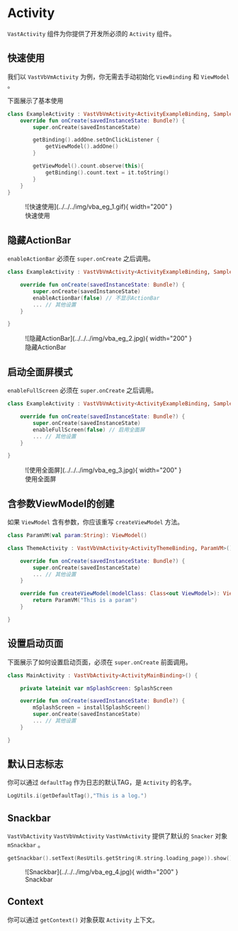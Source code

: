 # Activity

`VastActivity` 组件为你提供了开发所必须的 `Activity` 组件。

## 快速使用

我们以 `VastVbVmActivity` 为例，你无需去手动初始化 `ViewBinding` 和 `ViewModel` 。

下面展示了基本使用

```kotlin
class ExampleActivity : VastVbVmActivity<ActivityExampleBinding, SampleSharedVM>() {
    override fun onCreate(savedInstanceState: Bundle?) {
        super.onCreate(savedInstanceState)

        getBinding().addOne.setOnClickListener {
            getViewModel().addOne()
        }

        getViewModel().count.observe(this){
            getBinding().count.text = it.toString()
        }
    }
}
```

<figure markdown>
  ![快速使用](../../../img/vba_eg_1.gif){ width="200" }
  <figcaption>快速使用</figcaption>
</figure>

## 隐藏ActionBar

`enableActionBar` 必须在 `super.onCreate` 之后调用。

```kotlin
class ExampleActivity : VastVbVmActivity<ActivityExampleBinding, SampleSharedVM>() {

    override fun onCreate(savedInstanceState: Bundle?) {
        super.onCreate(savedInstanceState)
        enableActionBar(false) // 不显示ActionBar
        ... // 其他设置
    }

}
```

<figure markdown>
  ![隐藏ActionBar](../../../img/vba_eg_2.jpg){ width="200" }
  <figcaption>隐藏ActionBar</figcaption>
</figure>

## 启动全面屏模式

`enableFullScreen` 必须在 `super.onCreate` 之后调用。

```kotlin
class ExampleActivity : VastVbVmActivity<ActivityExampleBinding, SampleSharedVM>() {

    override fun onCreate(savedInstanceState: Bundle?) {
        super.onCreate(savedInstanceState)
        enableFullScreen(false) // 启用全面屏
        ... // 其他设置
    }

}
```

<figure markdown>
  ![使用全面屏](../../../img/vba_eg_3.jpg){ width="200" }
  <figcaption>使用全面屏</figcaption>
</figure>

## 含参数ViewModel的创建

如果 `ViewModel` 含有参数，你应该重写 `createViewModel` 方法。

```kotlin
class ParamVM(val param:String): ViewModel()
```

```kotlin
class ThemeActivity : VastVbVmActivity<ActivityThemeBinding, ParamVM>() {

    override fun onCreate(savedInstanceState: Bundle?) {
        super.onCreate(savedInstanceState)
        ... // 其他设置
    }

    override fun createViewModel(modelClass: Class<out ViewModel>): ViewModel {
        return ParamVM("This is a param")
    }

}
```

## 设置启动页面

下面展示了如何设置启动页面，必须在 `super.onCreate` 前面调用。

```kotlin
class MainActivity : VastVbActivity<ActivityMainBinding>() {

    private lateinit var mSplashScreen: SplashScreen

    override fun onCreate(savedInstanceState: Bundle?) {
        mSplashScreen = installSplashScreen()
        super.onCreate(savedInstanceState)
        ... // 其他设置
    }

}    
```

## 默认日志标志

你可以通过 `defaultTag` 作为日志的默认TAG，是 `Activity` 的名字。

```kotlin
LogUtils.i(getDefaultTag(),"This is a log.")
```

## Snackbar

`VastVbActivity` `VastVbVmActivity` `VastVmActivity` 提供了默认的 `Snacker` 对象 `mSnackbar` 。

```kotlin
getSnackbar().setText(ResUtils.getString(R.string.loading_page)).show()
```

<figure markdown>
  ![Snackbar](../../../img/vba_eg_4.jpg){ width="200" }
  <figcaption>Snackbar</figcaption>
</figure>


## Context

你可以通过 `getContext()` 对象获取 `Activity` 上下文。
